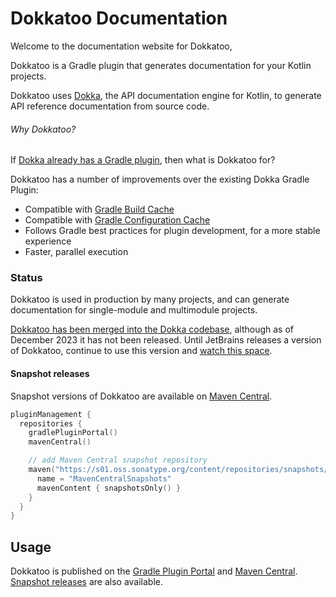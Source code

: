 # Dokkatoo Documentation

Welcome to the documentation website for Dokkatoo,

Dokkatoo is a Gradle plugin that generates documentation
for your Kotlin projects.

Dokkatoo uses [Dokka](https://github.com/Kotlin/dokka/), the API documentation engine for Kotlin,
to generate API reference documentation from source code.

###### Why Dokkatoo?

If
[Dokka already has a Gradle plugin](https://kotlinlang.org/docs/dokka-gradle.html),
then what is Dokkatoo for?

Dokkatoo has a number of improvements over the existing Dokka Gradle Plugin:

* Compatible with [Gradle Build Cache](https://docs.gradle.org/current/userguide/build_cache.html)
* Compatible with
  [Gradle Configuration Cache](https://docs.gradle.org/current/userguide/configuration_cache.html)
* Follows Gradle best practices for plugin development, for a more stable experience
* Faster, parallel execution


### Status

Dokkatoo is used in production by many projects, and can generate documentation for single-module
and multimodule projects.

[Dokkatoo has been merged into the Dokka codebase](https://github.com/Kotlin/dokka/pull/3188),
although as of December 2023 it has not been released.
Until JetBrains releases a version of Dokkatoo, continue to use this version and
[watch this space](https://github.com/Kotlin/dokka/issues/3131).

#### Snapshot releases

Snapshot versions of Dokkatoo are available on
[Maven Central](https://s01.oss.sonatype.org/content/repositories/snapshots/dev/adamko/dokkatoo/dokkatoo-plugin/).

```kotlin title="settings.gradle.kts"
pluginManagement {
  repositories {
    gradlePluginPortal()
    mavenCentral()

    // add Maven Central snapshot repository
    maven("https://s01.oss.sonatype.org/content/repositories/snapshots/") {
      name = "MavenCentralSnapshots"
      mavenContent { snapshotsOnly() }
    }
  }
}
```


## Usage

Dokkatoo is published on the
[Gradle Plugin Portal](https://plugins.gradle.org/search?term=dokkatoo)
and
[Maven Central](https://search.maven.org/search?q=g:dev.adamko.dokkatoo).
[Snapshot releases](#snapshot-releases) are also available.
